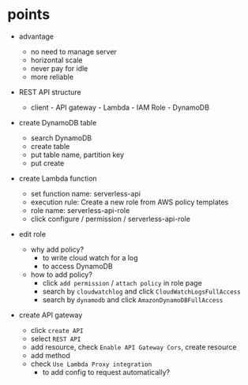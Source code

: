 # points

- advantage

  - no need to manage server
  - horizontal scale
  - never pay for idle
  - more reliable

- REST API structure

  - client - API gateway - Lambda - IAM Role - DynamoDB

- create DynamoDB table

  - search DynamoDB
  - create table
  - put table name, partition key
  - put create

- create Lambda function

  - set function name: serverless-api
  - execution rule: Create a new role from AWS policy templates
  - role name: serverless-api-role
  - click configure / permission / serverless-api-role

- edit role

  - why add policy?
    - to write cloud watch for a log
    - to access DynamoDB
  - how to add policy?
    - click `add permission` / `attach policy` in role page
    - search by `cloudwatchlog` and click `CloudWatchLogsFullAccess`
    - search by `dynamodb` and click `AmazonDynamoDBFullAccess`

- create API gateway
  - click `create API`
  - select `REST API`
  - add resource, check `Enable API Gateway Cors`, create resource
  - add method
  - check `Use Lambda Proxy integration`
    - to add config to request automatically?

